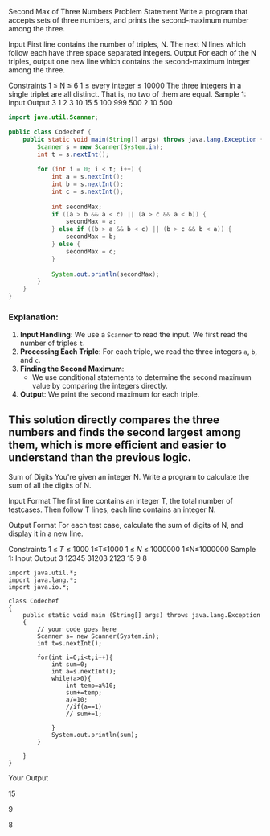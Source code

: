 Second Max of Three Numbers
Problem Statement
Write a program that accepts sets of three numbers, and prints the second-maximum number among the three.

Input
First line contains the number of triples, N.
The next N lines which follow each have three space separated integers.
Output
For each of the N triples, output one new line which contains the second-maximum integer among the three.

Constraints
1 ≤ N ≤ 6
1 ≤ every integer ≤ 10000
The three integers in a single triplet are all distinct. That is, no two of them are equal.
Sample 1:
Input
Output
3
1 2 3
10 15 5
100 999 500
2
10
500

```java
import java.util.Scanner;

public class Codechef {
    public static void main(String[] args) throws java.lang.Exception {
        Scanner s = new Scanner(System.in);
        int t = s.nextInt();
        
        for (int i = 0; i < t; i++) {
            int a = s.nextInt();
            int b = s.nextInt();
            int c = s.nextInt();
            
            int secondMax;
            if ((a > b && a < c) || (a > c && a < b)) {
                secondMax = a;
            } else if ((b > a && b < c) || (b > c && b < a)) {
                secondMax = b;
            } else {
                secondMax = c;
            }
            
            System.out.println(secondMax);
        }
    }
}
```

### Explanation:
1. **Input Handling**: We use a `Scanner` to read the input. We first read the number of triples `t`.
2. **Processing Each Triple**: For each triple, we read the three integers `a`, `b`, and `c`.
3. **Finding the Second Maximum**:
   - We use conditional statements to determine the second maximum value by comparing the integers directly.
4. **Output**: We print the second maximum for each triple.

This solution directly compares the three numbers and finds the second largest among them, which is more efficient and easier to understand than the previous logic.
--- 
Sum of Digits
You're given an integer N. Write a program to calculate the sum of all the digits of N.

Input Format
The first line contains an integer T, the total number of testcases. Then follow T lines, each line contains an integer N.

Output Format
For each test case, calculate the sum of digits of N, and display it in a new line.

Constraints
1
≤
𝑇
≤
1000
1≤T≤1000
1
≤
𝑁
≤
1000000
1≤N≤1000000
Sample 1:
Input
Output
3 
12345
31203
2123
15
9
8
```
import java.util.*;
import java.lang.*;
import java.io.*;

class Codechef
{
	public static void main (String[] args) throws java.lang.Exception
	{
		// your code goes here
		Scanner s= new Scanner(System.in);
		int t=s.nextInt();
		
		for(int i=0;i<t;i++){
		    int sum=0;
		    int a=s.nextInt();
		    while(a>0){
		        int temp=a%10;
		        sum+=temp;
		        a/=10;
		        //if(a==1)
		        // sum+=1;
		        
		    }
		    System.out.println(sum);
		}

	}
}
```
Your Output

15

9

8
